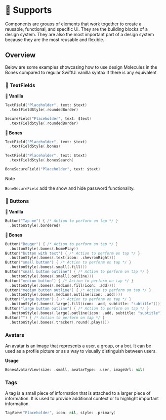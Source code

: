 # 🧩 Supports

Components are groups of elements that work together to create a reusable, functional, and specific UI. They are the building blocks of a design system. They are also the most important part of a design system because they are the most reusable and flexible.

## Overview

Below are some examples showcasing how to use design Molecules in the Bones compared to regular SwiftUI vanilla syntax if there is any equivalent

### 💬 TextFields
**🍦 Vanilla**
```swift
TextField("Placeholder", text: $text)
  .textFieldStyle(.roundedBorder)

SecureField("Placeholder", text: $text)
  .textFieldStyle(.roundedBorder)
```
**🦴 Bones**
```swift
TextField("Placeholder", text: $text)
  .textFieldStyle(.bones)
  
TextField("Placeholder", text: $text)
  .textFieldStyle(.bonesSearch)

BoneSecureField("Placeholder", text: $text)
```
> [!NOTE]
> `BoneSecureField` add the show and hide password functionality.

### 📱 Buttons
**🍦 Vanilla**
```swift
Button("Tap me") { /* Action to perform on tap */ }
  .buttonStyle(.bordered)
```
**🦴 Bones**
```swift
Button("Bouger") { /* Action to perform on tap */ }
  .buttonStyle(.bones(.homePlay))
Button("button with text") { /* Action to perform on tap */ }
  .buttonStyle(.bones(.text(icon: .chevronRight)))
Button("small button") { /* Action to perform on tap */ }
  .buttonStyle(.bones(.small(.fill)))
Button("small button outline") { /* Action to perform on tap */ }
  .buttonStyle(.bones(.small(.outline)))
Button("medium button") { /* Action to perform on tap */ }
  .buttonStyle(.bones(.medium(.fill(icon: .add))))
Button("medium button outline") { /* Action to perform on tap */ }
  .buttonStyle(.bones(.medium(.outline(icon: .add))))
Button("large button") { /* Action to perform on tap */ }
  .buttonStyle(.bones(.large(.fill(icon: .add, subtitle: "subtitle"))))
Button("large button outline") { /* Action to perform on tap */ }
  .buttonStyle(.bones(.large(.outline(icon: .add, subtitle: "subtitle"))))
Button("") { /* Action to perform on tap */ }
  .buttonStyle(.bones(.tracker(.round(.play))))
``` 

### Avatars
An avatar is an image that represents a user, a group, or a bot. It can be used as a profile picture or as a way to visually distinguish between users.

**Usage**
```swift
BonesAvatarView(size: .small, avatarType: .user, imageUrl: nil)
```

### Tags
A tag is a small piece of information that is attached to a larger piece of information. It is used to provide additional context or to highlight important information.
```Swift
TagView("Placeholder", icon: nil, style: .primary)
```

